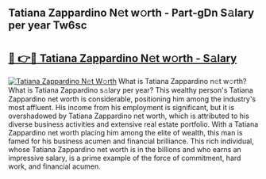 ## Tatiana Zappardino N𝚎t w𝚘rth - Part-gDn S𝚊lary per year Tw6sc

# <h2><a href="http://gc4ocp.nevu.top/?p=Tatiana+Zappardino">🔗 👉🔴 Tatiana Zappardino N𝚎t w𝚘rth - S𝚊lary</a></h2>

[![Tatiana Zappardino N𝚎t W𝚘rth](https://i.imgur.com/Oavwk0R.jpeg)](http://gc4ocp.nevu.top/?p=Tatiana+Zappardino)
What is Tatiana Zappardino n𝚎t w𝚘rth? What is Tatiana Zappardino s𝚊lary per year?
This wealthy person's Tatiana Zappardino net worth is considerable, positioning him among the industry's most affluent. His income from his employment is significant, but it is overshadowed by Tatiana Zappardino net worth, which is attributed to his diverse business activities and extensive real estate portfolio. With a Tatiana Zappardino net worth placing him among the elite of wealth, this man is famed for his business acumen and financial brilliance. This rich individual, whose Tatiana Zappardino net worth is in the billions and who earns an impressive salary, is a prime example of the force of commitment, hard work, and financial acumen.
